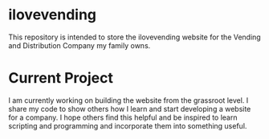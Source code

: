 # ilovevending
This repository is intended to store the ilovevending website for the Vending and Distribution Company my family owns.

# Current Project
I am currently working on building the website from the grassroot level. I share my code to show others how I learn and start developing a website for a company. I hope others find this helpful and be inspired to learn scripting and programming and incorporate them into something useful.
